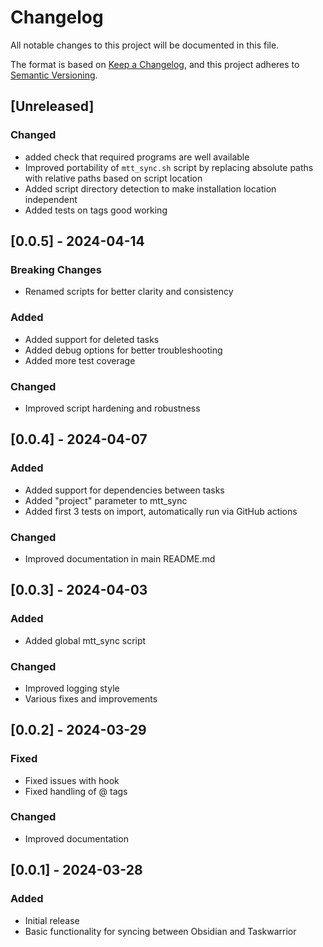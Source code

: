 # Changelog

All notable changes to this project will be documented in this file.

The format is based on [Keep a Changelog](https://keepachangelog.com/en/1.0.0/),
and this project adheres to [Semantic Versioning](https://semver.org/spec/v2.0.0.html).

## [Unreleased]

### Changed
- added check that required programs are well available
- Improved portability of `mtt_sync.sh` script by replacing absolute paths with relative paths based on script location
- Added script directory detection to make installation location independent
- Added tests on tags good working

## [0.0.5] - 2024-04-14

### Breaking Changes
- Renamed scripts for better clarity and consistency

### Added
- Added support for deleted tasks
- Added debug options for better troubleshooting
- Added more test coverage

### Changed
- Improved script hardening and robustness

## [0.0.4] - 2024-04-07

### Added
- Added support for dependencies between tasks
- Added "project" parameter to mtt_sync
- Added first 3 tests on import, automatically run via GitHub actions

### Changed
- Improved documentation in main README.md

## [0.0.3] - 2024-04-03

### Added
- Added global mtt_sync script

### Changed
- Improved logging style
- Various fixes and improvements

## [0.0.2] - 2024-03-29

### Fixed
- Fixed issues with hook
- Fixed handling of @ tags

### Changed
- Improved documentation

## [0.0.1] - 2024-03-28

### Added
- Initial release
- Basic functionality for syncing between Obsidian and Taskwarrior

